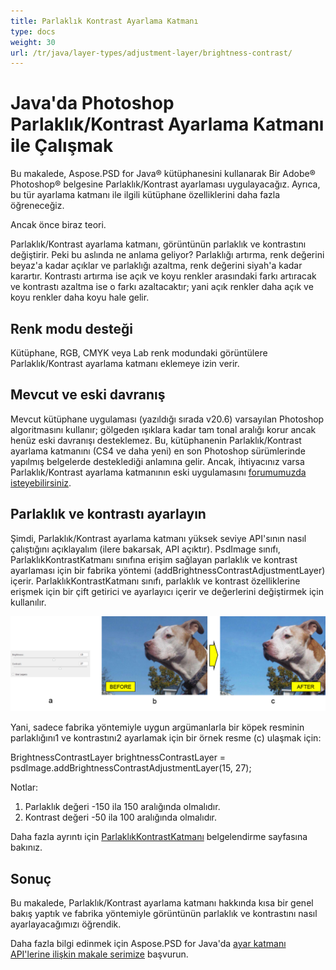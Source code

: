 ```yaml
---
title: Parlaklık Kontrast Ayarlama Katmanı
type: docs
weight: 30
url: /tr/java/layer-types/adjustment-layer/brightness-contrast/
---
```


# Java'da Photoshop Parlaklık/Kontrast Ayarlama Katmanı ile Çalışmak

Bu makalede, Aspose.PSD for Java® kütüphanesini kullanarak Bir Adobe® Photoshop® belgesine Parlaklık/Kontrast ayarlaması uygulayacağız. Ayrıca, bu tür ayarlama katmanı ile ilgili kütüphane özelliklerini daha fazla öğreneceğiz.

Ancak önce biraz teori.

Parlaklık/Kontrast ayarlama katmanı, görüntünün parlaklık ve kontrastını değiştirir. Peki bu aslında ne anlama geliyor? Parlaklığı artırma, renk değerini beyaz'a kadar açıklar ve parlaklığı azaltma, renk değerini siyah'a kadar karartır. Kontrastı artırma ise açık ve koyu renkler arasındaki farkı artıracak ve kontrastı azaltma ise o farkı azaltacaktır; yani açık renkler daha açık ve koyu renkler daha koyu hale gelir.

## Renk modu desteği

Kütüphane, RGB, CMYK veya Lab renk modundaki görüntülere Parlaklık/Kontrast ayarlama katmanı eklemeye izin verir.

## Mevcut ve eski davranış

Mevcut kütüphane uygulaması (yazıldığı sırada v20.6) varsayılan Photoshop algoritmasını kullanır; gölgeden ışıklara kadar tam tonal aralığı korur ancak henüz eski davranışı desteklemez. Bu, kütüphanenin Parlaklık/Kontrast ayarlama katmanını (CS4 ve daha yeni) en son Photoshop sürümlerinde yapılmış belgelerde desteklediği anlamına gelir. Ancak, ihtiyacınız varsa Parlaklık/Kontrast ayarlama katmanının eski uygulamasını [forumumuzda isteyebilirsiniz](https://forum.aspose.com/c/psd).

## Parlaklık ve kontrastı ayarlayın

Şimdi, Parlaklık/Kontrast ayarlama katmanı yüksek seviye API'sının nasıl çalıştığını açıklayalım (ilere bakarsak, API açıktır). PsdImage sınıfı, ParlaklıkKontrastKatmanı sınıfına erişim sağlayan parlaklık ve kontrast ayarlaması için bir fabrika yöntemi (addBrightnessContrastAdjustmentLayer) içerir. ParlaklıkKontrastKatmanı sınıfı, parlaklık ve kontrast özelliklerine erişmek için bir çift getirici ve ayarlayıcı içerir ve değerlerini değiştirmek için kullanılır.

![|PSD'de Parlaklık/Kontrast Ayarlama Katmanı Örneği](brightness-contrast-psd-adjustment-layer-figure-1.png)

Yani, sadece fabrika yöntemiyle uygun argümanlarla bir köpek resminin parlaklığını1 ve kontrastını2 ayarlamak için bir örnek resme (c) ulaşmak için:

BrightnessContrastLayer brightnessContrastLayer = psdImage.addBrightnessContrastAdjustmentLayer(15, 27);

Notlar:

1. Parlaklık değeri -150 ila 150 aralığında olmalıdır.
2. Kontrast değeri -50 ila 100 aralığında olmalıdır.

Daha fazla ayrıntı için [ParlaklıkKontrastKatmanı](https://reference.aspose.com/psd/java/com.aspose.psd.fileformats.psd.layers.adjustmentlayers/BrightnessContrastLayer) belgelendirme sayfasına bakınız.

## Sonuç

Bu makalede, Parlaklık/Kontrast ayarlama katmanı hakkında kısa bir genel bakış yaptık ve fabrika yöntemiyle görüntünün parlaklık ve kontrastını nasıl ayarlayacağımızı öğrendik.

Daha fazla bilgi edinmek için Aspose.PSD for Java'da [ayar katmanı API'lerine ilişkin makale serimize](/tr/java/layer-types/adjustment-layer/) başvurun.
